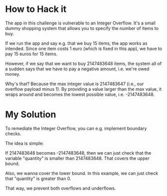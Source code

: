 # How to Hack it

The app in this challenge is vulnerable to an Integer Overflow. It's a small dummy shopping system that allows you to specify the number of items to buy.

If we run the app and say e.g. that we buy 15 items, the app works as intended. Since one item costs 1 euro (which is fixed in this app), we have to pay 15 euros for 15 items.

However, if we say that we want to buy 2147483648 items, the system all of a sudden says that we have to pay a negative amount, i.e. we're owed money.
 
Why's that? Because the max integer value is 2147483647 (i.e., our overflow payload minus 1). By providing a value larger than the max value, it wraps around and becomes the lowest possible value, i.e. -2147483648.

# My Solution

To remediate the Integer Overflow, you can e.g. implement boundary checks. 

The idea is simple:

If 2147483648 becomes -2147483648, then we can just check that the variable "quantity" is smaller than 2147483648. That covers the upper bound. 

Also, we wanna cover the lower bound. In this example, we can just check that "quantity" is greater than 0.

That way, we prevent both overflows and underflows.